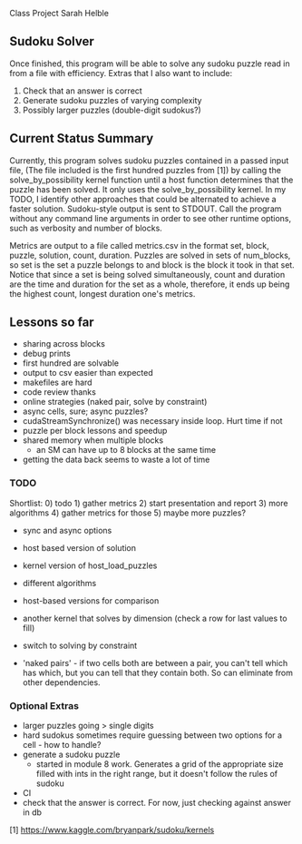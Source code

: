 Class Project
Sarah Helble

Sudoku Solver
-------------
Once finished, this program will be able to solve any sudoku puzzle read in
from a file with efficiency.
Extras that I also want to include:
1. Check that an answer is correct
2. Generate sudoku puzzles of varying complexity
3. Possibly larger puzzles (double-digit sudokus?)

Current Status Summary
----------------------
Currently, this program solves sudoku puzzles contained in a passed input file,
(The file included is the first hundred puzzles from [1]) by calling the solve_by_possibility kernel function until a host function determines that the puzzle has been solved. It only uses the solve_by_possibility kernel. In my
TODO, I identify other approaches that could be alternated to achieve a faster
solution. Sudoku-style output is sent to STDOUT. Call the program without any
command line arguments in order to see other runtime options, such as verbosity
and number of blocks.

Metrics are output to a file called metrics.csv in the format set, block, puzzle,
solution, count, duration. Puzzles are solved in sets of num_blocks, so set is
the set a puzzle belongs to and block is the block it took in that set. Notice
that since a set is being solved simultaneously, count and duration are the time
and duration for the set as a whole, therefore, it ends up being the highest count,
longest duration one's metrics.

Lessons so far
--------------
- sharing across blocks
- debug prints
- first hundred are solvable
- output to csv easier than expected
- makefiles are hard
- code review thanks
- online strategies (naked pair, solve by constraint)
- async cells, sure; async puzzles?
- cudaStreamSynchronize() was necessary inside loop. Hurt time if not
- puzzle per block lessons and speedup
- shared memory when multiple blocks
  - an SM can have up to 8 blocks at the same time
- getting the data back seems to waste a lot of time

### TODO
Shortlist:  0) todo 1) gather metrics 2) start presentation and report
3) more algorithms 4) gather metrics for those 5) maybe more puzzles?

- sync and async options

- host based version of solution
- kernel version of host_load_puzzles
- different algorithms
- host-based versions for comparison
- another kernel that solves by dimension (check a row for last values to fill)
- switch to solving by constraint
- 'naked pairs' - if two cells both are between a pair, you can't tell which
	has which, but you can tell that they contain both. So can eliminate from
	other dependencies.


### Optional Extras
- larger puzzles going > single digits
- hard sudokus sometimes require guessing between two options for a cell - how to handle?
- generate a sudoku puzzle
  - started in module 8 work. Generates a grid of the appropriate size filled with
    ints in the right range, but it doesn't follow the rules of sudoku
- CI
- check that the answer is correct. For now, just checking against answer in db

[1] https://www.kaggle.com/bryanpark/sudoku/kernels
